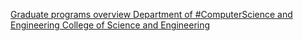 [Graduate programs overview   Department of #ComputerScience and Engineering   College of Science and Engineering](https://qi.tc/qi/115318)